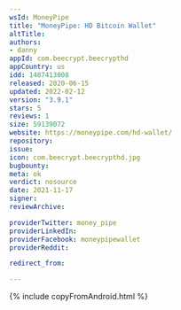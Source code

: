 ```yaml
---
wsId: MoneyPipe
title: "MoneyPipe: HD Bitcoin Wallet"
altTitle: 
authors:
- danny
appId: com.beecrypt.beecrypthd
appCountry: us
idd: 1487413008
released: 2020-06-15
updated: 2022-02-12
version: "3.9.1"
stars: 5
reviews: 1
size: 59139072
website: https://moneypipe.com/hd-wallet/
repository: 
issue: 
icon: com.beecrypt.beecrypthd.jpg
bugbounty: 
meta: ok
verdict: nosource
date: 2021-11-17
signer: 
reviewArchive:

providerTwitter: money_pipe
providerLinkedIn: 
providerFacebook: moneypipewallet
providerReddit: 

redirect_from:

---
```


{% include copyFromAndroid.html %}
